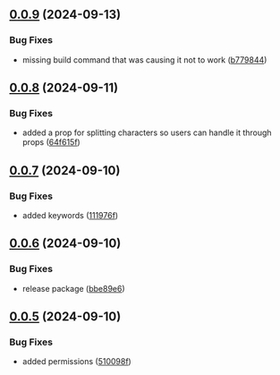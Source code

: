 ## [0.0.9](https://github.com/MaBbKhawaja/avatar-vue3/compare/v0.0.8...v0.0.9) (2024-09-13)


### Bug Fixes

* missing build command that was causing it not to work ([b779844](https://github.com/MaBbKhawaja/avatar-vue3/commit/b77984440f426b8737802c49e4272dd342e3e51c))



## [0.0.8](https://github.com/MaBbKhawaja/avatar-vue3/compare/v0.0.7...v0.0.8) (2024-09-11)


### Bug Fixes

* added a prop for splitting characters so users can handle it through props ([64f615f](https://github.com/MaBbKhawaja/avatar-vue3/commit/64f615f96e231566fc7bbbff07ba7230cdedfca2))



## [0.0.7](https://github.com/MaBbKhawaja/avatar-vue3/compare/v0.0.6...v0.0.7) (2024-09-10)


### Bug Fixes

* added keywords ([111976f](https://github.com/MaBbKhawaja/avatar-vue3/commit/111976f425ed4c023dbcc94439aadda759be01e1))



## [0.0.6](https://github.com/MaBbKhawaja/avatar-vue3/compare/v0.0.5...v0.0.6) (2024-09-10)


### Bug Fixes

* release package ([bbe89e6](https://github.com/MaBbKhawaja/avatar-vue3/commit/bbe89e6bf554c0b085989452a95e74bda8198af7))



## [0.0.5](https://github.com/MaBbKhawaja/avatar-vue3/compare/v0.0.4...v0.0.5) (2024-09-10)


### Bug Fixes

* added permissions ([510098f](https://github.com/MaBbKhawaja/avatar-vue3/commit/510098f4f633b9cb382cc442fab36073bdaafa55))



